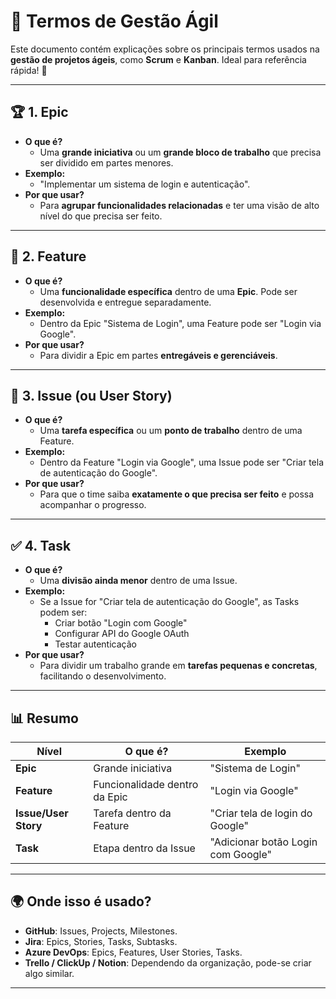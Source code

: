 # 📌 Termos de Gestão Ágil

Este documento contém explicações sobre os principais termos usados na **gestão de projetos ágeis**, como **Scrum** e **Kanban**. Ideal para referência rápida! 🚀

---

## 🏆 **1. Epic**
- **O que é?**
  - Uma **grande iniciativa** ou um **grande bloco de trabalho** que precisa ser dividido em partes menores.
- **Exemplo:**
  - "Implementar um sistema de login e autenticação".
- **Por que usar?**
  - Para **agrupar funcionalidades relacionadas** e ter uma visão de alto nível do que precisa ser feito.

---

## 🎯 **2. Feature**
- **O que é?**
  - Uma **funcionalidade específica** dentro de uma **Epic**. Pode ser desenvolvida e entregue separadamente.
- **Exemplo:**
  - Dentro da Epic "Sistema de Login", uma Feature pode ser "Login via Google".
- **Por que usar?**
  - Para dividir a Epic em partes **entregáveis e gerenciáveis**.

---

## 📝 **3. Issue (ou User Story)**
- **O que é?**
  - Uma **tarefa específica** ou um **ponto de trabalho** dentro de uma Feature.
- **Exemplo:**
  - Dentro da Feature "Login via Google", uma Issue pode ser "Criar tela de autenticação do Google".
- **Por que usar?**
  - Para que o time saiba **exatamente o que precisa ser feito** e possa acompanhar o progresso.

---

## ✅ **4. Task**
- **O que é?**
  - Uma **divisão ainda menor** dentro de uma Issue.
- **Exemplo:**
  - Se a Issue for "Criar tela de autenticação do Google", as Tasks podem ser:
    - Criar botão "Login com Google"
    - Configurar API do Google OAuth
    - Testar autenticação
- **Por que usar?**
  - Para dividir um trabalho grande em **tarefas pequenas e concretas**, facilitando o desenvolvimento.

---

## 📊 **Resumo**
| Nível  | O que é? | Exemplo |
|--------|---------|---------|
| **Epic** | Grande iniciativa | "Sistema de Login" |
| **Feature** | Funcionalidade dentro da Epic | "Login via Google" |
| **Issue/User Story** | Tarefa dentro da Feature | "Criar tela de login do Google" |
| **Task** | Etapa dentro da Issue | "Adicionar botão Login com Google" |

---

## 🌍 **Onde isso é usado?**
- **GitHub**: Issues, Projects, Milestones.
- **Jira**: Epics, Stories, Tasks, Subtasks.
- **Azure DevOps**: Epics, Features, User Stories, Tasks.
- **Trello / ClickUp / Notion**: Dependendo da organização, pode-se criar algo similar.

---



